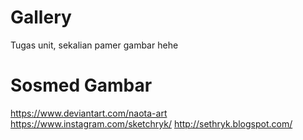 # Gallery
Tugas unit, sekalian pamer gambar hehe

# Sosmed Gambar
https://www.deviantart.com/naota-art
https://www.instagram.com/sketchryk/
http://sethryk.blogspot.com/
